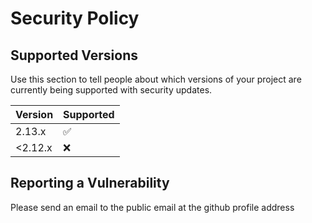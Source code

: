 # Security Policy

## Supported Versions

Use this section to tell people about which versions of your project are
currently being supported with security updates.

| Version | Supported          |
| ------- | ------------------ |
| 2.13.x  | :white_check_mark: |
| <2.12.x | :x:                |

## Reporting a Vulnerability

Please send an email to the public email at the github profile address
